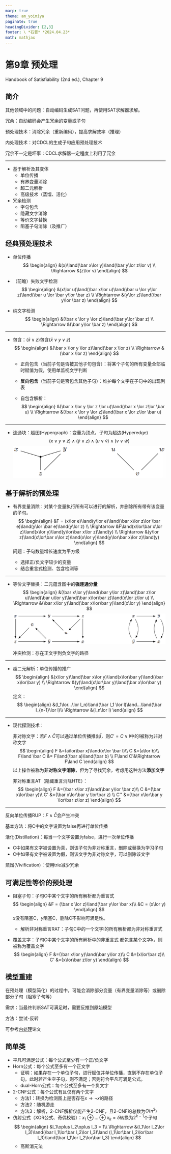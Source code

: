 ```yaml
---
marp: true
theme: am_yoimiya
paginate: true
headingDivider: [2,3]
footer: \ *石晋* *2024.04.23*
math: mathjax
---
```


<!-- _class: cover_a-->
<!-- _paginate: "" -->
<!-- _footer: "" -->

# 第9章 预处理

Handbook of Satisfiability (2nd ed.), Chapter 9

## 简介

其他领域中的问题：自动编码生成SAT问题，再使用SAT求解器求解。

冗余：自动编码会产生冗余的变量或子句

预处理技术：消除冗余（重新编码），提高求解效率（推理）

内处理技术：对CDCL的生成子句应用预处理技术

冗余不一定是坏事：CDCL求解器一定程度上利用了冗余

---

- 基于解析及其变体
  - 单位传播
  - 有界变量消除
  - 超二元解析
  - 高级技术（蒸馏、活化）
- 冗余检测
  - 字句包含
  - 隐藏文字消除
  - 等价文字替换
  - 阻塞子句消除（及推广）

## 经典预处理技术

- 单位传播
  $$
  \begin{align}
  &(x)\land(\bar x\lor y)\land(\bar y\lor z\lor v) \\
  \Rightarrow &(z\lor v)
  \end{align}
  $$
  
- （前瞻）失败文字检测
  $$
  \begin{align}
  &(x\lor u)\land(\bar x\lor u)\land(\bar u \lor y\lor z)\land(\bar u \lor \bar y\lor \bar z) \\
  \Rightarrow &(y\lor z)\land(\bar y\lor  \bar z)
  \end{align}
  $$

- 纯文字检测
  $$
  \begin{align}
  &(\bar x \lor y \lor z)\land(\bar y\lor \bar z) \\
  \Rightarrow &(\bar y\lor \bar z)
  \end{align}
  $$

---

- 包含：$(\bar x \lor z)$包含$(\bar x \lor y \lor z)$
  $$
  \begin{align}
  &(\bar x \lor y \lor z)\land(\bar x \lor z) \\
  \Rightarrow &(\bar x \lor z)
  \end{align}
  $$

  - 正向包含（当前子句是否被其他子句包含）：将某个子句的所有变量全部临时赋值为假，使用单监视文字判断

  - **反向包含**（当前子句是否包含其他子句）：维护每个文字在子句中的出现列表

  - 自包含解析：
    $$
    \begin{align}
    &(\bar x \lor y \lor z \lor u)\land(\bar x \lor z\lor \bar u) \\
    \Rightarrow &(\bar x \lor y \lor z)\land(\bar x \lor z\lor \bar u)
    \end{align}
    $$

---

- 连通块：超图(Hypergraph)：变量为顶点，子句为超边(Hyperedge)
  $$
  (x\lor y\lor \bar z)\land(\bar y\lor z)\land(u \lor \bar v)\land(v\lor \bar w)
  $$
  ![#c h:200](./_Handbook%20of%20SAT_9_%E9%A2%84%E5%A4%84%E7%90%86.assets/image-20240418234243898.png)

## 基于解析的预处理

- 有界变量消除：对某个变量执行所有可以进行的解析，并删除所有带有该变量的子句。
  $$
  \begin{align}
  &F = (x\lor e)\land(y\lor e)\land(\bar x\lor z\lor \bar e)\land(y\lor \bar e)\land(y\lor z) \\
  \Rightarrow &F\land(x\lor\bar x\lor z)\land(x\lor y)\land(y\lor\bar x\lor z)\land(y) \\
  \Rightarrow &(y\lor z)\land(x\lor\bar x\lor z)\land(x\lor y)\land(y\lor\bar x\lor z)\land(y)
  \end{align}
  $$
  问题：子句数量增长速度为平方级

  - 选择正/负文字较少的变量
  - 结合重言式检测、包含检测等

---

- 等价文字替换：二元蕴含图中的**强连通分量**
  $$
  \begin{align}
  &(\bar x\lor y)\land(\bar y\lor z)\land(\bar z\lor u)\land(\bar u\lor y)\land(\bar x\lor\bar z)\land(x\lor z\lor u) \\
  \Rightarrow &(\bar x\lor y)\land(\bar x\lor\bar y)\land(x\lor y)
  \end{align}
  $$
  ![#c h:200](./_Handbook%20of%20SAT_9_%E9%A2%84%E5%A4%84%E7%90%86.assets/image-20240419184455909.png)

  冲突检测：存在正文字到负文字的路径

---

- 超二元解析：单位传播的推广
  $$
  \begin{align}
  &(x\lor y)\land(\bar x\lor y)\land(x\lor\bar y)\land(\bar x\lor\bar y) \\
  \Rightarrow &(y)\land(x\lor\bar y)\land(\bar x\lor\bar y)
  \end{align}
  $$
  定义：
  $$
  \begin{align}
  &(l_1\lor...\lor l_n)\land(\bar l_1 \lor l)\land...\land(\bar l_{n-1}\lor l)\\
  \Rightarrow &(l_n\lor l)
  \end{align}
  $$

---

- 现代探测技术：

  非对称文字：若$F \land \bar C$可以通过单位传播推出$\bar l$，则$C'=C\lor l$中的$l$被称为非对称文字
  $$
  \begin{align}
  F &=(a\lor\bar x)\land(x\lor \bar l)\\
  C &=(a\lor b)\\
  F\land \bar C &= F\land(\bar a)\land(\bar b) \\
  F\land C'&\Rightarrow F\land C
  \end{align}
  $$
  以上操作被称为**非对称文字消除**，但为了寻找冗余，考虑用这种方法**添加文字**

  非对称重言AT（隐藏重言消除HTE）：
  $$
  \begin{align}
  F &=(\bar x\lor z)\land(\bar y\lor \bar z)\\
  C &=(\bar x\lor\bar y)\\
  C' &=(\bar x\lor\bar y \lor\bar z) \\
  C'' &=(\bar x\lor\bar y \lor\bar z\lor z)
  \end{align}
  $$

---

反向单位传播RUP：$F\land\bar C$会产生冲突

基本方法：将C中的文字设置为false再进行单位传播

活化(Distillation)：每当一个文字设置为false，进行一次单位传播

- C中如果有文字被设置为真，则该子句为非对称重言，删除或替换为学习子句
- C中如果有文字被设置为假，则该文字为非对称文字，可以删除该文字

蒸馏(Vivification)：使用trie减少冗余

## 可满足性等价的预处理

- 阻塞子句：子句C中某个文字的所有解析都为重言式
  $$
  \begin{align}
  &F = (\bar x \lor z)\land(\bar y\lor \bar x)\\
  &C = (x\lor y)
  \end{align}
  $$
  $x$没有阻塞C，$y$阻塞C，删除C不影响可满足性。

  - 解析非对称重言RAT：子句C中的一个文字l的所有解析都为非对称重言式

- 覆盖文字：子句C中某个文字的所有解析中的非重言式 都包含某个文字k，则被称为覆盖文字
  $$
  \begin{align}
  F &=(\bar x\lor y)\land(\bar y\lor z)\\
  C &=(x\lor\bar z)\\
  C' &=(x\lor\bar z\lor y)
  \end{align}
  $$

## 模型重建

在预处理（模型简化）的过程中，可能会消除部分变量（有界变量消除等）或删除部分子句（阻塞子句等）

需求：当最终判断SAT可满足时，需要反推到原始模型

方法：尝试-反转

可参考[内处理](https://shijin.space/blog/2024/03/28/ijcai_2012_inprocessing/)论文

## 简单类

- 平凡可满足公式：每个公式至少有一个正/负文字
- Horn公式：每个公式至多有一个正文字
  - 证明：如果存在一个单位子句，进行赋值并单位传播，直到不存在单位子句。此时若产生空子句，则不满足；否则符合平凡可满足公式。
  - dual-Horn公式：每个公式至多有一个负文字
- 2-CNF公式：每个公式有且仅有两个文字
  - 方法1：转换为检测图上是否存在$x\to \neg x$的路径
  - 方法2：随机游走
  - 方法3：解析，2-CNF解析仅能产生2-CNF，且2-CNF的总数为$O(n^2)$
- 仿射公式（XOR公式、奇偶校验）：$x_1\oplus ... \oplus x_k=\delta$转换为$2^{k-1}$个子句
  $$
  \begin{align}
  &l_1\oplus l_2\oplus l_3 = 1\\
  \Rightarrow &(l_1\lor l_2\lor l_3)\land(\bar l_1\lor\bar l_2\lor l_3)\land (l_1\lor\bar l_2\lor\bar l_3)\land(\bar l_1\lor l_2\lor\bar l_3)
  \end{align}
  $$
  - 高斯消元法
